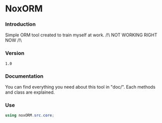 ﻿# NoxORM

### Introduction
Simple ORM tool created to train myself at work. /!\ NOT WORKING RIGHT NOW
/!\

### Version
	1.0

### Documentation
You can find everything you need about this tool in "doc/". Each methods and class are explained.

### Use
```csharp
using noxORM.src.core;
```